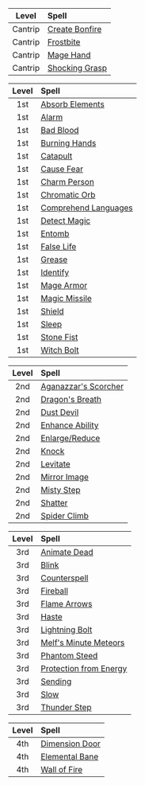 

|  Level  | Spell                     |
| :-----: | :------------------------ |
| Cantrip | [Create Bonfire](https://lolindhir.github.io/PnP/spells/Create%2520Bonfire) |
| Cantrip | [Frostbite](https://lolindhir.github.io/PnP/spells/Frostbite)      |
| Cantrip | [Mage Hand](https://lolindhir.github.io/PnP/spells/Mage%2520Hand)      |
| Cantrip | [Shocking Grasp](https://lolindhir.github.io/PnP/spells/Shocking%2520Grasp) |

| Level | Spell                           |
| :---: | :------------------------------ |
|  1st  | [Absorb Elements](https://lolindhir.github.io/PnP/spells/Absorb%2520Elements)      |
|  1st  | [Alarm](https://lolindhir.github.io/PnP/spells/Alarm)                |
|  1st  | [Bad Blood](https://lolindhir.github.io/PnP/spells/Bad%2520Blood)            |
|  1st  | [Burning Hands](https://lolindhir.github.io/PnP/spells/Burning%2520Hands)        |
|  1st  | [Catapult](https://lolindhir.github.io/PnP/spells/Catapult)             |
|  1st  | [Cause Fear](https://lolindhir.github.io/PnP/spells/Cause%2520Fear)           |
|  1st  | [Charm Person](https://lolindhir.github.io/PnP/spells/Charm%2520Person)         |
|  1st  | [Chromatic Orb](https://lolindhir.github.io/PnP/spells/Chromatic%2520Orb)        |
|  1st  | [Comprehend Languages](https://lolindhir.github.io/PnP/spells/Comprehend%2520Languages) |
|  1st  | [Detect Magic](https://lolindhir.github.io/PnP/spells/Detect%2520Magic)         |
|  1st  | [Entomb](https://lolindhir.github.io/PnP/spells/Entomb)               |
|  1st  | [False Life](https://lolindhir.github.io/PnP/spells/False%2520Life)           |
|  1st  | [Grease](https://lolindhir.github.io/PnP/spells/Grease)               |
|  1st  | [Identify](https://lolindhir.github.io/PnP/spells/Identify)             |
|  1st  | [Mage Armor](https://lolindhir.github.io/PnP/spells/Mage%2520Armor)           |
|  1st  | [Magic Missile](https://lolindhir.github.io/PnP/spells/Magic%2520Missile)        |
|  1st  | [Shield](https://lolindhir.github.io/PnP/spells/Shield)               |
|  1st  | [Sleep](https://lolindhir.github.io/PnP/spells/Sleep)                |
|  1st  | [Stone Fist](https://lolindhir.github.io/PnP/spells/Stone%2520Fist)           |
|  1st  | [Witch Bolt](https://lolindhir.github.io/PnP/spells/Witch%2520Bolt)           |

| Level | Spell                           |
| :---: | :------------------------------ |
|  2nd  | [Aganazzar's Scorcher](https://lolindhir.github.io/PnP/spells/Aganazzar%27s%2520Scorcher) |
|  2nd  | [Dragon's Breath](https://lolindhir.github.io/PnP/spells/Dragon%27s%2520Breath)      |
|  2nd  | [Dust Devil](https://lolindhir.github.io/PnP/spells/Dust%2520Devil)           |
|  2nd  | [Enhance Ability](https://lolindhir.github.io/PnP/spells/Enhance%2520Ability)      |
|  2nd  | [Enlarge/Reduce](https://lolindhir.github.io/PnP/spells/Enlarge%2FReduce)       |
|  2nd  | [Knock](https://lolindhir.github.io/PnP/spells/Knock)                |
|  2nd  | [Levitate](https://lolindhir.github.io/PnP/spells/Levitate)             |
|  2nd  | [Mirror Image](https://lolindhir.github.io/PnP/spells/Mirror%2520Image)         |
|  2nd  | [Misty Step](https://lolindhir.github.io/PnP/spells/Misty%2520Step)           |
|  2nd  | [Shatter](https://lolindhir.github.io/PnP/spells/Shatter)              |
|  2nd  | [Spider Climb](https://lolindhir.github.io/PnP/spells/Spider%2520Climb)         |

| Level | Spell                             |
| :---: | :-------------------------------- |
|  3rd  | [Animate Dead](https://lolindhir.github.io/PnP/spells/Animate%2520Dead)           |
|  3rd  | [Blink](https://lolindhir.github.io/PnP/spells/Blink)                  |
|  3rd  | [Counterspell](https://lolindhir.github.io/PnP/spells/Counterspell)           |
|  3rd  | [Fireball](https://lolindhir.github.io/PnP/spells/Fireball)               |
|  3rd  | [Flame Arrows](https://lolindhir.github.io/PnP/spells/Flame%2520Arrows)           |
|  3rd  | [Haste](https://lolindhir.github.io/PnP/spells/Haste)                  |
|  3rd  | [Lightning Bolt](https://lolindhir.github.io/PnP/spells/Lightning%2520Bolt)         |
|  3rd  | [Melf's Minute Meteors](https://lolindhir.github.io/PnP/spells/Melf%27s%2520Minute%2520Meteors)  |
|  3rd  | [Phantom Steed](https://lolindhir.github.io/PnP/spells/Phantom%2520Steed)          |
|  3rd  | [Protection from Energy](https://lolindhir.github.io/PnP/spells/Protection%2520from%2520Energy) |
|  3rd  | [Sending](https://lolindhir.github.io/PnP/spells/Sending)                |
|  3rd  | [Slow](https://lolindhir.github.io/PnP/spells/Slow)                   |
|  3rd  | [Thunder Step](https://lolindhir.github.io/PnP/spells/Thunder%2520Step)           |

| Level | Spell                     |
| :---: | :------------------------ |
|  4th  | [Dimension Door](https://lolindhir.github.io/PnP/spells/Dimension%2520Door) |
|  4th  | [Elemental Bane](https://lolindhir.github.io/PnP/spells/Elemental%2520Bane) |
|  4th  | [Wall of Fire](https://lolindhir.github.io/PnP/spells/Wall%2520of%2520Fire)   |
